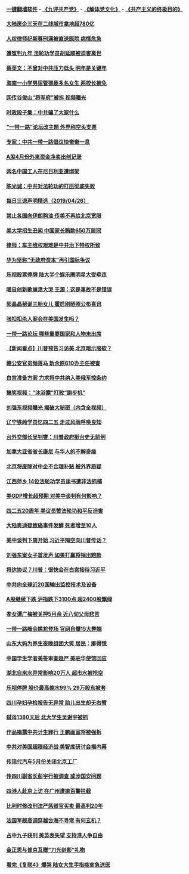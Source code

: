 #### [一键翻墙软件](https://github.com/gfw-breaker/nogfw/blob/master/README.md?t=04271238) -  [《九评共产党》](https://github.com/gfw-breaker/9ping.md?t=04271238) - [《解体党文化》](https://github.com/gfw-breaker/jtdwh.md?t=04271238) - [《共产主义的终极目的》](https://github.com/gfw-breaker/gczydzjmd.md?t=04271238)

#### [大陆房企三天在二线城市拿地超780亿](../pages/nsc413/n11217691.md?t=04271238) 

#### [人权律师纪斯尊刑满被直送医院 病情危急](../pages/nsc413/n11214655.md?t=04271238) 

#### [遭冤判九年 法轮功学员胡延顺被迫害离世](../pages/nsc413/n11215675.md?t=04271238) 


#### [蔡英文：不曾对中共压力低头 明年是关键年](../pages/nsc413/n11217284.md?t=04271238) 

#### [海南一小学男宿管猥亵多名女生 两校长被免](../pages/nsc413/n11217378.md?t=04271238) 

#### [网传谷俊山“将军府”被拆 视频曝光](../pages/nsc413/n11217400.md?t=04271238) 

#### [时政段子集：中共骗了大家什么](../pages/nsc413/n11216754.md?t=04271238) 

#### [“一带一路”论坛改主题 外界称空头支票](../pages/nsc413/n11214281.md?t=04271238) 

#### [专家：中共一带一路倡议快奄奄一息](../pages/nsc413/n11217162.md?t=04271238) 

#### [A股4月份外来资金净卖出创记录](../pages/nsc413/n11216865.md?t=04271238) 

#### [两名中国工人在尼日利亚遭绑架](../pages/nsc413/n11217100.md?t=04271238) 

#### [陈光诚：中共对法轮功的打压彻底失败](../pages/nsc413/n11216954.md?t=04271238) 

#### [每日三退声明精选（2019/04/26）](../pages/nsc413/n11217045.md?t=04271238) 

#### [禁止各国向伊朗购油 传美不再给北京宽限](../pages/nsc413/n11216469.md?t=04271238) 

#### [美大学招生丑闻 中国家长贿款650万居冠](../pages/nsc413/n11216712.md?t=04271238) 

#### [律师：车主维权艰难是中共治下特权所致](../pages/nsc413/n11216598.md?t=04271238) 

#### [华为坚称“无政府资本”再引国际争议](../pages/nsc413/n11215890.md?t=04271238) 

#### [乐视股票停牌 陆大半个娱乐圈明星大受牵连](../pages/nsc413/n11215874.md?t=04271238) 

#### [唱自创新歌崩溃大哭 王源：这是事故不是错误](../pages/nsc413/n11216519.md?t=04271238) 

#### [郭晶晶秘诞三胎女儿 霍启刚晒照公布喜讯](../pages/nsc413/n11216272.md?t=04271238) 

#### [张扣扣杀人案会在美国发生吗？](../pages/nsc413/n11216384.md?t=04271238) 

#### [一带一路论坛 哪些重要国家和人物未出席](../pages/nsc413/n11216453.md?t=04271238) 

#### [【新闻看点】川普预告习访美 北京暗示服软？](../pages/nsc413/n11215717.md?t=04271238) 

#### [赣公安官员频落马 新余原610办主任被查](../pages/nsc413/n11216514.md?t=04271238) 

#### [白宫准备方案 力求将中共纳入美俄军控条约](../pages/nsc413/n11216480.md?t=04271238) 

#### [搞笑视频：“沐浴露”打败“跑步机”](../pages/nsc413/n11216525.md?t=04271238) 

#### [刘强东视频曝光 揭破大秘密（内含全视频）](../pages/nsc413/n11214117.md?t=04271238) 

#### [辽宁铁岭学员忆四二五 走过风雨呼唤良知](../pages/nsc413/n11216317.md?t=04271238) 

#### [台外交部长吴钊燮：川普政府挺台史无前例](../pages/nsc413/n11215401.md?t=04271238) 

#### [加拿大亚省省长康尼 与华人的不解奇缘](../pages/nsc413/n11199582.md?t=04271238) 

#### [北京将废除对中企不合理补贴 被外界质疑](../pages/nsc413/n11216224.md?t=04271238) 

#### [江西萍乡 14位法轮功学员读书遭非法抓捕](../pages/nsc413/n11216048.md?t=04271238) 

#### [美GDP增长超预期 对美中谈判有何影响？](../pages/nsc413/n11216206.md?t=04271238) 

#### [四二五20周年 美议员赞法轮功和平反迫害](../pages/nsc413/n11216116.md?t=04271238) 

#### [大陆奥迪疑致癌事件发酵 死者增至10人](../pages/nsc413/n11215696.md?t=04271238) 

#### [美中谈判下周开始 习近平隔空向川普传话？](../pages/nsc413/n11215892.md?t=04271238) 

#### [刘强东案女子首发声 如果打赢将捐出赔款](../pages/nsc413/n11215798.md?t=04271238) 


#### [将达协议？川普：很快会在白宫接待习近平](../pages/nsc413/n11213904.md?t=04271238) 

#### [中共向全球近20国输出监控技术及设备](../pages/nsc413/n11213920.md?t=04271238) 

#### [A股继续下跌 沪指跌下3100点 超2400股飘绿](../pages/nsc413/n11215052.md?t=04271238) 

#### [孝女谭广梅被关押5月余 近八旬父母悲苦](../pages/nsc413/n11213432.md?t=04271238) 

#### [一带一路峰会尴尬登场 官网自爆15大弊端](../pages/nsc413/n11214027.md?t=04271238) 

#### [山东大妈为养生夜晚组团大笑 居民：瘆得慌](../pages/nsc413/n11215227.md?t=04271238) 

#### [中国学生学者美签审查趋严 美驻华使馆回应](../pages/nsc413/n11213824.md?t=04271238) 

#### [湖北自来水异常影响20万人 超市水被抢空](../pages/nsc413/n11214599.md?t=04271238) 

#### [乐视停牌 股价最高缩水99% 29万股东被套](../pages/nsc413/n11214845.md?t=04271238) 

#### [四川孕妇孕检报告无异常 胎儿出生却无右臂](../pages/nsc413/n11215081.md?t=04271238) 

#### [弑母1380天后 北大学生吴谢宇被抓](../pages/nsc413/n11214496.md?t=04271238) 

#### [作品揭露中共计生罪行 王鹏画室将被强拆](../pages/nsc413/n11213972.md?t=04271238) 

#### [中共对美国超限经济战 美智库研讨会揭内幕](../pages/nsc413/n11213513.md?t=04271238) 

#### [传现代汽车5月份关闭北京工厂](../pages/nsc413/n11214068.md?t=04271238) 

#### [传四川副省长彭宇行被调查 或涉国安问题](../pages/nsc413/n11214300.md?t=04271238) 

#### [四港人赴京上访 在广州遭逾百警拦截](../pages/nsc413/n11214190.md?t=04271238) 

#### [比利时修改刑法严惩器官买卖 最高判20年](../pages/nsc413/n11214014.md?t=04271238) 

#### [法国军舰高调穿越台海不寻常 有何玄机？](../pages/nsc413/n11212958.md?t=04271238) 

#### [占中九子获刑 美英表失望 支持港人争自由](../pages/nsc413/n11214008.md?t=04271238) 

#### [金正恩与普京互赠“刀光剑影”礼物](../pages/nsc413/n11213919.md?t=04271238) 

#### [看完《复联4》爆哭 陆女大生手指痉挛急送医](../pages/nsc413/n11213118.md?t=04271238) 

